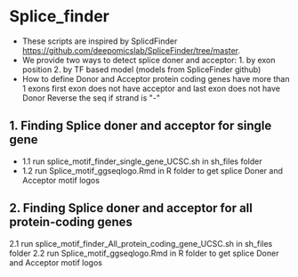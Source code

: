 # Splice_finder
* These scripts are inspired by SplicdFinder https://github.com/deepomicslab/SpliceFinder/tree/master.
* We provide two ways to detect splice doner and acceptor: 1. by exon position 2. by TF based model (models from SpliceFinder github)
* How to define Donor and Acceptor
  protein coding genes
  have more than 1 exons
  first exon does not have acceptor and last exon does not have Donor
  Reverse the seq if strand is "-"
  
## 1. Finding Splice doner and acceptor for single gene
*   1.1 run splice_motif_finder_single_gene_UCSC.sh in sh_files folder 
*   1.2 run Splice_motif_ggseqlogo.Rmd in R folder to get splice Doner and Acceptor motif logos
 
## 2. Finding Splice doner and acceptor for all protein-coding genes
   2.1 run splice_motif_finder_All_protein_coding_gene_UCSC.sh in sh_files folder 
   2.2 run Splice_motif_ggseqlogo.Rmd in R folder to get splice Doner and Acceptor motif logos


